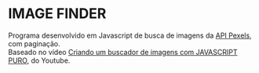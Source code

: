 # IMAGE FINDER

Programa desenvolvido em Javascript de busca de imagens da [API Pexels](https://www.pexels.com/), com paginação.<br />
Baseado no vídeo [Criando um buscador de imagens com JAVASCRIPT PURO](https://www.youtube.com/watch?v=68xmiDA568E), do Youtube.<br/>

